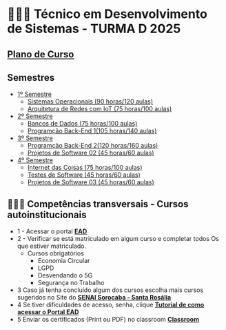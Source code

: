 # 👨🏻‍💻 Técnico em Desenvolvimento de Sistemas - TURMA D 2025

## [Plano de Curso](https://github.com/wellifabio/sesi2024/blob/main/PlanoCurso.pdf)

## Semestres
- [1º Semestre](./2025-DEV-D/1ºSEM/)
    - [Sistemas Operacionais (90 horas/120 aulas)](./1ºSEM/SOP/)
    - [Arquitetura de Redes com IoT (75 horas/100 aulas)](./1ºSEM/ARIOT/)
- [2º Semestre](./2025-DEV-D/2ºSEM/)
    - [Bancos de Dados (75 horas/100 aulas)](./2ºSEM/BCD/)
    - [Programção Back-End 1(105 horas/140 aulas)](./2ºSEM/PBE1/)
- [3º Semestre](./2025-DEV-D/3ºSEM/)
    - [Programção Back-End 2(120 horas/160 aulas)](./3ºSEM/PBE2/)
    - [Projetos de Software 02 (45 horas/60 aulas)](./3ºSEM/PROJ2/)
- [4º Semestre](./2025-DEV-D/4ºSEM/)
    - [Internet das Coisas (75 horas/100 aulas)](./4ºSEM/IOT/)
    - [Testes de Software (45 horas/60 aulas)](./4ºSEM/TSOF/)
    - [Projetos de Software 03 (45 horas/60 aulas)](./4ºSEM/PROJ3/)


## 👨🏻‍🏫 Competências transversais - Cursos autoinstitucionais
- 1 - Acessar o portal **[EAD](https://ead.sp.senai.br)**
- 2 - Verificar se está matriculado em algum curso e completar todos Os que estiver matriculado.
    - Cursos obrigatórios
        - Economia Circular
        - LGPD
        - Desvendando o 5G
        - Segurança no Trabalho
- 3 Caso já tenha concluído algum dos cursos escolha mais cursos sugeridos no Site do **[SENAI Sorocaba - Santa Rosália](https://sp.senai.br/cursos/0/tecnologia-da-informacao-e-informatica?unidade=402&modalidade=3&gratuito=1)**
- 4 Se tiver dificuldades de acesso, senha, clique **[Tutorial de como acessar o Portal EAD](https://ead.sp.senai.br/tutorial/comoacessar/)**
- 5 Enviar os certificados (Print ou PDF) no classroom **[Classroom](https://forms.gle/STMxikkU8qVfLuEb8)**
